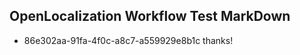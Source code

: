 ## OpenLocalization Workflow Test MarkDown
* 86e302aa-91fa-4f0c-a8c7-a559929e8b1c 
thanks!<!--HONumber=Mar16_HO4-->
